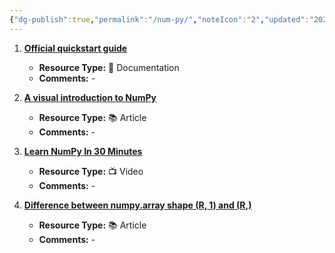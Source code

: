 ```yaml
---
{"dg-publish":true,"permalink":"/num-py/","noteIcon":"2","updated":"2024-05-22T13:58:12.019+05:30"}
---
```



1. [**Official quickstart guide**](https://numpy.org/devdocs/user/quickstart.html)
   - **Resource Type:** 📜 Documentation
   - **Comments:** -

2. [**A visual introduction to NumPy**](https://jalammar.github.io/visual-numpy/)
   - **Resource Type:** 📚 Article
   - **Comments:** -

3. [**Learn NumPy In 30 Minutes**](https://www.youtube.com/watch?v=lXZk0g60qRg)
   - **Resource Type:** 📺 Video
   - **Comments:** -

4. [**Difference between numpy.array shape (R, 1) and (R,)**](https://stackoverflow.com/questions/22053050/difference-between-numpy-array-shape-r-1-and-r)
   - **Resource Type:** 📚 Article
   - **Comments:** -

